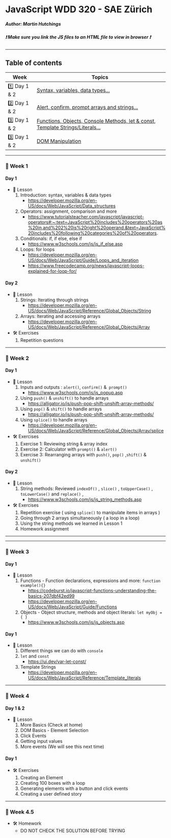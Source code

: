 # JavaScript WDD 320 - SAE Zürich
##### Author: Martin Hutchings
##### :exclamation: Make sure you link the JS files to an HTML file to view in browser :exclamation:
---
## Table of contents
|Week   |Topics   |
| ---   | ---   |
|:one: Day 1 & 2|[Syntax, variables, data types...](https://github.com/stribis/javascript_wdd320/tree/master/week_01)|
|:two: Day 1 & 2|[Alert, confirm, prompt arrays and strings...](https://github.com/stribis/javascript_wdd320/tree/master/week_02)|
|:three: Day 1 & 2|[Functions, Objects, Console Methods, let & const, Template Strings/Literals...](https://github.com/stribis/javascript_wdd320/tree/master/week_03)|
|:three: Day 1 & 2|[DOM Manipulation](https://github.com/stribis/javascript_wdd320/tree/master/week_04)|


---
### :calendar: Week 1
#### Day 1
* :notebook: Lesson
  1. Introduction: syntax, variables & data types
      * https://developer.mozilla.org/en-US/docs/Web/JavaScript/Data_structures
  2. Operators: assignment, comparison and more
      * https://www.tutorialsteacher.com/javascript/javascript-operators#:~:text=JavaScript%20includes%20operators%20as%20in,and%202%20is%20right%20operand.&text=JavaScript%20includes%20following%20categories%20of%20operators.
  3. Conditionals: if, if else, else if
      * https://www.w3schools.com/js/js_if_else.asp
  4. Loops: for loops
      * https://developer.mozilla.org/en-US/docs/Web/JavaScript/Guide/Loops_and_iteration
      * https://www.freecodecamp.org/news/javascript-loops-explained-for-loop-for/
#### Day 2
* :notebook: Lesson
  1. Strings: Iterating through strings
      * https://developer.mozilla.org/en-US/docs/Web/JavaScript/Reference/Global_Objects/String
  2. Arrays: Iterating and accessing arrays
      * https://developer.mozilla.org/en-US/docs/Web/JavaScript/Reference/Global_Objects/Array
* :hammer_and_wrench: Exercises
  1. Repetition questions
---
### :calendar: Week 2
#### Day 1
* :notebook: Lesson
  1. Inputs and outputs : `alert()`, `confirm()` &` prompt()`
      * https://www.w3schools.com/js/js_popup.asp
  2. Using `push()` & `unshift()` to handle arrays
      * https://alligator.io/js/push-pop-shift-unshift-array-methods/
  3. Using `pop()` & `shift()` to handle arrays
      * https://alligator.io/js/push-pop-shift-unshift-array-methods/
  4. Using `splice()` to handle arrays
      * https://developer.mozilla.org/en-US/docs/Web/JavaScript/Reference/Global_Objects/Array/splice 
* :hammer_and_wrench: Exercises
  1. Exercise 1: Reviewing string & array index
  2. Exercise 2: Calculator with `prompt()` & `alert()`
  3. Exercise 3: Rearranging arrays with `push()`, `pop()` ,`shift()` & `unshift()`
#### Day 2
* :notebook: Lesson
  1. String methods: Reviewed `indexOf()` , `slice()` , `toUpperCase()` , `toLowerCase()` and `replace()` , 
      * https://www.w3schools.com/js/js_string_methods.asp
* :hammer_and_wrench: Exercises
  1. Repetition exercise ( using `splice()` to manipulate items in arrays )
  2. Going through 2 arrays simultaneously ( a loop in a loop)
  3. Using the string methods we learned in Lesson 1
  4. Homework assignment
---
---
### :calendar: Week 3
#### Day 1
* :notebook: Lesson
  1. Functions - Function declarations, expressions and more: `function example(){}`
      * https://codeburst.io/javascript-functions-understanding-the-basics-207dbf42ed99
      * https://developer.mozilla.org/en-US/docs/Web/JavaScript/Guide/Functions
  2. Objects - Object structure, methods and object literals: `let myObj = { }` 
      * https://www.w3schools.com/js/js_objects.asp
#### Day 1 
* :notebook: Lesson
  1. Different things we can do with `console`
  2. `let` and `const` 
      * https://ui.dev/var-let-const/
  3. Template Strings 
      * https://developer.mozilla.org/en-US/docs/Web/JavaScript/Reference/Template_literals
---

### :calendar: Week 4
#### Day 1 & 2
* :notebook: Lesson
  1. More Basics (Check at home)
  2. DOM Basics - Element Selection
  3. Click Events
  4. Getting input values
  5. More events (We will see this next time)
#### Day 1 
* :hammer_and_wrench: Exercises
  1. Creating an Element
  2. Creating 100 boxes with a loop
  3. Generating elements with a button and click events
  4. Creating a user defined story
---
### :calendar: Week 4.5
* :hammer_and_wrench: Homework
  * DO NOT CHECK THE SOLUTION BEFORE TRYING 